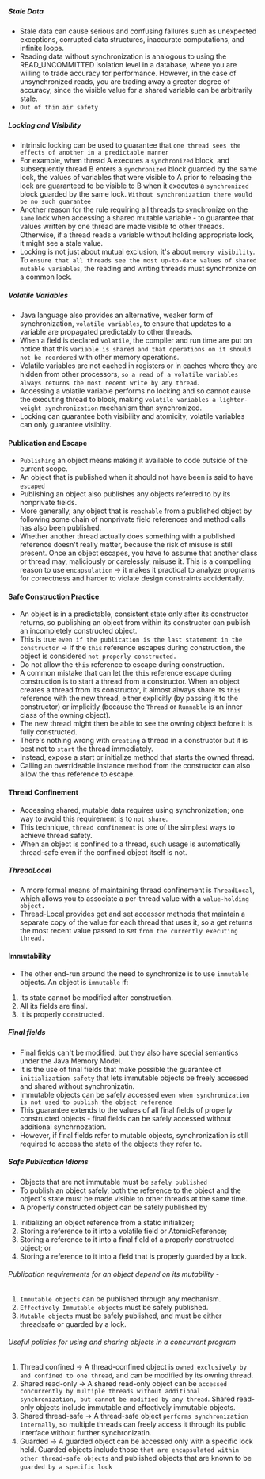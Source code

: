 ##### Stale Data
- Stale data can cause serious and confusing failures such as unexpected exceptions, corrupted data structures, inaccurate computations, and infinite loops.
- Reading data without synchronization is analogous to using the READ_UNCOMMITTED isolation level in a database, where you are willing to trade accuracy for performance. However, in the case of unsynchronized reads, you are trading away a greater degree of accuracy, since the visible value for a shared variable can be arbitrarily stale.
- `Out of thin air safety`
##### Locking and Visibility
- Intrinsic locking can be used to guarantee that `one thread sees the effects of another in a predictable manner`
- For example, when thread A executes a `synchronized` block, and subsequently thread B enters a `synchronized` block guarded by the same lock, the values of variables that were visible to A prior to releasing the lock are guaranteed to be visible to B when it executes a `synchronized` block guarded by the same lock. `Without synchronization there would be no such guarantee`
- Another reason for the rule requiring all threads to synchronize on the `same` lock when accessing a shared mutable variable - to guarantee that values written by one thread are made visible to other threads. Otherwise, if a thread reads a variable without holding appropriate lock, it might see a stale value.
- Locking is not just about mutual exclusion, it's about `memory visibility`. To `ensure that all threads see the most up-to-date values of shared mutable variables`, the reading and writing threads must synchronize on a common lock.

##### Volatile Variables
- Java language also provides an alternative, weaker form of synchronization, `volatile variables`, to ensure that updates to a variable are propagated predictably to other threads. 
- When a field is declared `volatile`, the compiler and run time are put on notice that this `variable is shared and that operations on it should not be reordered` with other memory operations.
- Volatile variables are not cached in registers or in caches where they are hidden from other processors, `so a read of a volatile variables always returns the most recent write by any thread`.
- Accessing a volatile variable performs no locking and so cannot cause the executing thread to block, making `volatile variables a lighter-weight synchronization` mechanism than synchronized.
- Locking can guarantee both visibility and atomicity; volatile variables can only guarantee visiblity.
#### Publication and Escape
- `Publishing` an object means making it available to code outside of the current scope.
- An object that is published when it should not have been is said to have `escaped`
- Publishing an object also publishes any objects referred to by its nonprivate fields.
- More generally, any object that is `reachable` from a published object by following some chain of nonprivate field references and method calls has also been published.
- Whether another thread actually does something with a published reference doesn't really matter, because the risk of misuse is still present. Once an object escapes, you have to assume that another class or thread may, maliciously or carelessly, misuse it. This is a compelling reason to use `encapsulation` -> it makes it practical to analyze programs for correctness and harder to violate design constraints accidentally.

#### Safe Construction Practice 
- An object is in a predictable, consistent state only after its constructor returns, so publishing an object from within its constructor can publish an incompletely constructed object.
- This is true `even if the publication is the last statement in the constructor` -> if the `this` reference escapes during construction, the object is considered `not properly constructed.`
- Do not allow the `this` reference to escape during construction.
- A common mistake that can let the `this` reference escape during construction is to start a thread from a constructor. When an object creates a thread from its constructor, it almost always share its `this` reference with the new thread, either explicitly (by passing it to the constructor) or implicitly (because the `Thread` or `Runnable` is an inner class of the owning object).
- The new thread might then be able to see the owning object before it is fully constructed.
- There's nothing wrong with `creating` a thread in a constructor but it is best not to `start` the thread immediately.
- Instead, expose a start or initialize method that starts the owned thread.
- Calling an overrideable instance method from the constructor can also allow the `this` reference to escape.
#### Thread Confinement
- Accessing shared, mutable data requires using synchronization; one way to avoid this requirement is to `not share`.
- This technique, `thread confinement` is one of the simplest ways to achieve thread safety.
- When an object is confined to a thread, such usage is automatically thread-safe even if the confined object itself is not.
##### ThreadLocal
- A more formal means of maintaining thread confinement is `ThreadLocal`, which allows you to associate a per-thread value with a `value-holding object.`
- Thread-Local provides get and set accessor methods that maintain a separate copy of the value for each thread that uses it, so a get returns the most recent value passed to set `from the currently executing thread.`
#### Immutability
- The other end-run around the need to synchronize is to use `immutable` objects.
An object is `immutable` if:
1. Its state cannot be modified after construction.
2. All its fields are final.
3. It is properly constructed.

##### Final fields
- Final fields can't be modified, but they also have special semantics under the Java Memory Model.
- It is the use of final fields that make possible the guarantee of `initialization safety` that lets immutable objects be freely accessed and shared without synchronizatin.
- Immutable objects can be safely accessed `even when synchronization is not used to publish the object reference`
- This guarantee extends to the values of all final fields of properly constructed objects - final fields can be safely accessed without additional synchrnozation. 
- However, if final fields refer to mutable objects, synchronization is still required to access the state of the objects they refer to.
##### Safe Publication Idioms
- Objects that are not immutable must be `safely published` 
- To publish an object safely, both the reference to the object and the object's state must be made visible to other threads at the same time.
- A properly constructed object can be safely published by
1. Initializing an object reference from a static initializer;
2. Storing a reference to it into a volatile field or AtomicReference;
3. Storing a reference to it into a final field of a properly constructed object; or
4. Storing a reference to it into a field that is properly guarded by a lock.

###### Publication requirements for an object depend on its mutability - 
1. `Immutable objects` can be published through any mechanism.
2. `Effectively Immutable objects` must be safely published.
3. `Mutable objects` must be safely published, and must be either threadsafe or guarded by a lock.

###### Useful policies for using and sharing objects in a concurrent program
1. Thread confined -> A thread-confined object is `owned exclusively by and confined to one thread`, and can be modified by its owning thread.
2. Shared read-only -> A shared read-only object can be `accessed concurrently by multiple threads without additional synchronization, but cannot be modified by any thread`. Shared read-only objects include immutable and effectively immutable objects.
3. Shared thread-safe -> A thread-safe object `performs synchronization internally`, so multiple threads can freely access it through its public interface without further synchronizatin.
4. Guarded -> A guarded object can be accessed only with a specific lock held. Guarded objects include those `that are encapsulated within other thread-safe objects` and published objects that are known to be `guarded by a specific lock`